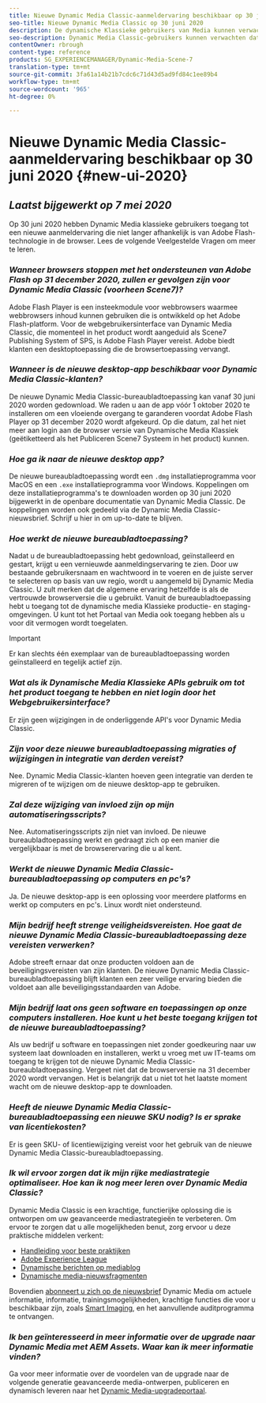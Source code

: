 ```yaml
---
title: Nieuwe Dynamic Media Classic-aanmeldervaring beschikbaar op 30 juni 2020
seo-title: Nieuwe Dynamic Media Classic op 30 juni 2020
description: De dynamische Klassieke gebruikers van Media kunnen verwachten verfrist van hun gebruikersinterface 30 Juni, 2020. De ervaring levert een bijgewerkte aanmelding met koppelingen naar waardevolle bronnen. Bovendien is deze update niet langer afhankelijk van Adobe Flash-technologie in de browser.
seo-description: Dynamic Media Classic-gebruikers kunnen verwachten dat hun gebruikersinterface op 30 juni 2020 wordt vernieuwd. De ervaring levert een bijgewerkte aanmelding met koppelingen naar waardevolle bronnen. Bovendien is deze update niet langer afhankelijk van Adobe Flash-technologie in de browser.
contentOwner: rbrough
content-type: reference
products: SG_EXPERIENCEMANAGER/Dynamic-Media-Scene-7
translation-type: tm+mt
source-git-commit: 3fa61a14b21b7cdc6c71d43d5ad9fd84c1ee89b4
workflow-type: tm+mt
source-wordcount: '965'
ht-degree: 0%

---
```



# Nieuwe Dynamic Media Classic-aanmeldervaring beschikbaar op 30 juni 2020 {#new-ui-2020}

## _Laatst bijgewerkt op 7 mei 2020_

Op 30 juni 2020 hebben Dynamic Media klassieke gebruikers toegang tot een nieuwe aanmeldervaring die niet langer afhankelijk is van Adobe Flash-technologie in de browser. Lees de volgende Veelgestelde Vragen om meer te leren.

### **_Wanneer browsers stoppen met het ondersteunen van Adobe Flash op 31 december 2020, zullen er gevolgen zijn voor Dynamic Media Classic (voorheen Scene7)?_**

Adobe Flash Player is een insteekmodule voor webbrowsers waarmee webbrowsers inhoud kunnen gebruiken die is ontwikkeld op het Adobe Flash-platform. Voor de webgebruikersinterface van Dynamic Media Classic, die momenteel in het product wordt aangeduid als Scene7 Publishing System of SPS, is Adobe Flash Player vereist. Adobe biedt klanten een desktoptoepassing die de browsertoepassing vervangt.

### **_Wanneer is de nieuwe desktop-app beschikbaar voor Dynamic Media Classic-klanten?_**

De nieuwe Dynamic Media Classic-bureaubladtoepassing kan vanaf 30 juni 2020 worden gedownload. We raden u aan de app vóór 1 oktober 2020 te installeren om een vloeiende overgang te garanderen voordat Adobe Flash Player op 31 december 2020 wordt afgekeurd.  Op die datum, zal het niet meer aan login aan de browser versie van Dynamische Media Klassiek (geëtiketteerd als het Publiceren Scene7 Systeem in het product) kunnen.

### **_Hoe ga ik naar de nieuwe desktop app?_**

De nieuwe bureaubladtoepassing wordt een `.dmg` installatieprogramma voor MacOS en een `.exe` installatieprogramma voor Windows. Koppelingen om deze installatieprogramma&#39;s te downloaden worden op 30 juni 2020 bijgewerkt in de openbare documentatie van Dynamic Media Classic. De koppelingen worden ook gedeeld via de Dynamic Media Classic-nieuwsbrief. Schrijf u hier in om up-to-date te blijven.

### **_Hoe werkt de nieuwe bureaubladtoepassing?_**

Nadat u de bureaubladtoepassing hebt gedownload, geïnstalleerd en gestart, krijgt u een vernieuwde aanmeldingservaring te zien. Door uw bestaande gebruikersnaam en wachtwoord in te voeren en de juiste server te selecteren op basis van uw regio, wordt u aangemeld bij Dynamic Media Classic. U zult merken dat de algemene ervaring hetzelfde is als de vertrouwde browserversie die u gebruikt. Vanuit de bureaubladtoepassing hebt u toegang tot de dynamische media Klassieke productie- en staging-omgevingen. U kunt tot het Portaal van Media ook toegang hebben als u voor dit vermogen wordt toegelaten.

>[!IMPORTANT]
>
>Er kan slechts één exemplaar van de bureaubladtoepassing worden geïnstalleerd en tegelijk actief zijn.

### **_Wat als ik Dynamische Media Klassieke APIs gebruik om tot het product toegang te hebben en niet login door het Webgebruikersinterface?_**

Er zijn geen wijzigingen in de onderliggende API&#39;s voor Dynamic Media Classic.

### **_Zijn voor deze nieuwe bureaubladtoepassing migraties of wijzigingen in integratie van derden vereist?_**

Nee. Dynamic Media Classic-klanten hoeven geen integratie van derden te migreren of te wijzigen om de nieuwe desktop-app te gebruiken.

### **_Zal deze wijziging van invloed zijn op mijn automatiseringsscripts?_**

Nee. Automatiseringsscripts zijn niet van invloed. De nieuwe bureaubladtoepassing werkt en gedraagt zich op een manier die vergelijkbaar is met de browserervaring die u al kent.

### **_Werkt de nieuwe Dynamic Media Classic-bureaubladtoepassing op computers en pc&#39;s?_**

Ja. De nieuwe desktop-app is een oplossing voor meerdere platforms en werkt op computers en pc&#39;s. Linux wordt niet ondersteund.

### **_Mijn bedrijf heeft strenge veiligheidsvereisten. Hoe gaat de nieuwe Dynamic Media Classic-bureaubladtoepassing deze vereisten verwerken?_**

Adobe streeft ernaar dat onze producten voldoen aan de beveiligingsvereisten van zijn klanten. De nieuwe Dynamic Media Classic-bureaubladtoepassing blijft klanten een zeer veilige ervaring bieden die voldoet aan alle beveiligingsstandaarden van Adobe.

### **_Mijn bedrijf laat ons geen software en toepassingen op onze computers installeren. Hoe kunt u het beste toegang krijgen tot de nieuwe bureaubladtoepassing?_**

Als uw bedrijf u software en toepassingen niet zonder goedkeuring naar uw systeem laat downloaden en installeren, werkt u vroeg met uw IT-teams om toegang te krijgen tot de nieuwe Dynamic Media Classic-bureaubladtoepassing. Vergeet niet dat de browserversie na 31 december 2020 wordt vervangen. Het is belangrijk dat u niet tot het laatste moment wacht om de nieuwe desktop-app te downloaden.

### **_Heeft de nieuwe Dynamic Media Classic-bureaubladtoepassing een nieuwe SKU nodig? Is er sprake van licentiekosten?_**

Er is geen SKU- of licentiewijziging vereist voor het gebruik van de nieuwe Dynamic Media Classic-bureaubladtoepassing.

### **_Ik wil ervoor zorgen dat ik mijn rijke mediastrategie optimaliseer. Hoe kan ik nog meer leren over Dynamic Media Classic?_**

Dynamic Media Classic is een krachtige, functierijke oplossing die is ontworpen om uw geavanceerde mediastrategieën te verbeteren. Om ervoor te zorgen dat u alle mogelijkheden benut, zorg ervoor u deze praktische middelen verkent:

* [Handleiding voor beste praktijken](https://www.adobe.com/content/dam/www/us/en/marketing/experience-manager-assets/dynamic-media/adobe-dynamic-media-classic-best-practices-guide.pdf)
* [Adobe Experience League](https://guided.adobe.com/#recommended/solutions/experience-manager)
* [Dynamische berichten op mediablog](https://theblog.adobe.com/tag/dynamic-media/)
* [Dynamische media-nieuwsfragmenten](https://docs.adobe.com/content/help/en/dynamic-media-classic/using/dynamic-media-newsletter.html)

Bovendien [abonneert u zich op de nieuwsbrief](https://www.adobe.com/subscription/dynamic-media-newsletter.html) Dynamic Media om actuele informatie, informatie, trainingsmogelijkheden, krachtige functies die voor u beschikbaar zijn, zoals [Smart Imaging](https://helpx.adobe.com/experience-manager/6-3/assets/using/imaging-faq.html), en het aanvullende auditprogramma te ontvangen.

### **_Ik ben geïnteresseerd in meer informatie over de upgrade naar Dynamic Media met AEM Assets. Waar kan ik meer informatie vinden?_**

Ga voor meer informatie over de voordelen van de upgrade naar de volgende generatie geavanceerde media-ontwerpen, publiceren en dynamisch leveren naar het [Dynamic Media-upgradeportaal](http://exploreadobe.com/dynamic-media-upgrade/).


